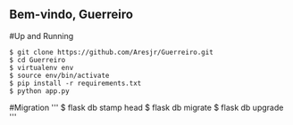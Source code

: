 ## Bem-vindo, Guerreiro

#Up and Running
  ```
  $ git clone https://github.com/Aresjr/Guerreiro.git
  $ cd Guerreiro
  $ virtualenv env
  $ source env/bin/activate
  $ pip install -r requirements.txt
  $ python app.py
  ```

#Migration
'''
$ flask db stamp head
$ flask db migrate
$ flask db upgrade
'''
